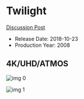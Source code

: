# Twilight

[Discussion Post](https://www.avsforum.com/threads/bass-eq-for-filtered-movies.2995212/post-57019920)

* Release Date: 2018-10-23
* Production Year: 2008

## 4K/UHD/ATMOS

![img 0](https://i.imgur.com/IOGJmVo.jpg)

![img 1](https://i.imgur.com/0PlIjC0.jpg)

